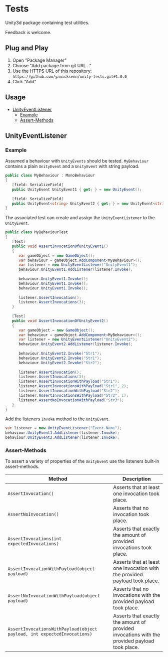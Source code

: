 # Tests

Unity3d package containing test utilities.

Feedback is welcome.

## Plug and Play
1. Open "Package Manager"
2. Choose "Add package from git URL..."
3. Use the HTTPS URL of this repository:
   `https://github.com/yanicksenn/unity-tests.git#1.0.0`
4. Click "Add"

## Usage
- [UnityEventListener](#user-content-unityeventlistener)
  - [Example](#user-content-example)
  - [Assert-Methods](#user-content-assert-methods)

## UnityEventListener

### Example
Assumed a behaviour with `UnityEvents` should be tested.
`MyBehaviour` contains a plain `UnityEvent` and a `UnityEvent` with string payload.

```c#
public class MyBehaviour : MonoBehaviour
{
   [field: SerializeField] 
   public UnityEvent UnityEvent1 { get; } = new UnityEvent();
   
   [field: SerializeField] 
   public UnityEvent<string> UnityEvent2 { get; } = new UnityEvent<string>();
}
```

The associated test can create and assign the `UnityEventListener` to the `UnityEvent`.

```c#
public class MyBehaviourTest 
{
   [Test]
   public void AssertInvocationOfUnityEvent1()
   {
      var gameObject = new GameObject();
      var behaviour = gameObject.AddComponent<MyBehaviour>();
      var listener = new UnityEventListener("UnityEvent1");
      behaviour.UnityEvent1.AddListener(listener.Invoke);
      
      behaviour.UnityEvent1.Invoke();
      behaviour.UnityEvent1.Invoke();
      behaviour.UnityEvent1.Invoke();
      
      listener.AssertInvocation();
      listener.AssertInvocations(3);
   }
   
   [Test]
   public void AssertInvocationOfUnityEvent2()
   {
      var gameObject = new GameObject();
      var behaviour = gameObject.AddComponent<MyBehaviour>();
      var listener = new UnityEventListener("UnityEvent2");
      behaviour.UnityEvent2.AddListener(listener.Invoke);
      
      behaviour.UnityEvent2.Invoke("Str1");
      behaviour.UnityEvent2.Invoke("Str1");
      behaviour.UnityEvent2.Invoke("Str2");
      
      listener.AssertInvocation();
      listener.AssertInvocations(3);
      listener.AssertInvocationWithPayload("Str1");
      listener.AssertInvocationsWithPayload("Str1", 2);
      listener.AssertInvocationWithPayload("Str2");
      listener.AssertInvocationsWithPayload("Str2", 1);
      listener.AssertNoInvocationWithPayload("Str3");
   }
}
```

Add the listeners `Invoke` method to the `UnityEvent`.

```c#
var listener = new UnityEventListener("Event-Name");
behaviour.UnityEvent1.AddListener(listener.Invoke);
behaviour.UnityEvent2.AddListener(listener.Invoke);
```

### Assert-Methods

To assert a variety of properties of the `UnityEvent` use the listeners built-in assert-methods.

| Method                                                                  | Description                                                                                    |
|-------------------------------------------------------------------------|------------------------------------------------------------------------------------------------|
| `AssertInvocation()`                                                    | Asserts that at least one invocation took place.                                               |
| `AssertNoInvocation()`                                                  | Asserts that no invocation took place.                                                         |
| `AssertInvocations(int expectedInvocations)`                            | Asserts that exactly the amount of provided invocations took place.                            |
| `AssertInvocationWithPayload(object payload)`                           | Asserts that at least one invocation with the provided payload took place.                     |
| `AssertNoInvocationWithPayload(object payload)`                         | Asserts that no invocations with the provided payload took place.                              |
| `AssertInvocationsWithPayload(object payload, int expectedInvocations)` | Asserts that exactly the amount of provided invocations with the provided payload took place.  |
